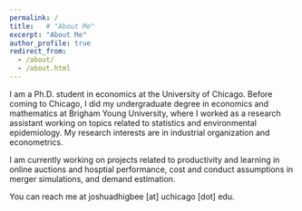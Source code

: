 ```yaml
---
permalink: /
title:   # "About Me"
excerpt: "About Me"
author_profile: true
redirect_from: 
  - /about/
  - /about.html
---
```


I am a Ph.D. student in economics at the University of Chicago.  Before coming to Chicago, I did my undergraduate degree in economics and mathematics at Brigham Young University, where I worked as a research assistant working on topics related to statistics and environmental epidemiology.  My research interests are in industrial organization and econometrics.  

I am currently working on projects related to productivity and learning in online auctions and hosptial performance, cost and conduct assumptions in merger simulations, and demand estimation.

You can reach me at joshuadhigbee [at] uchicago [dot] edu.
